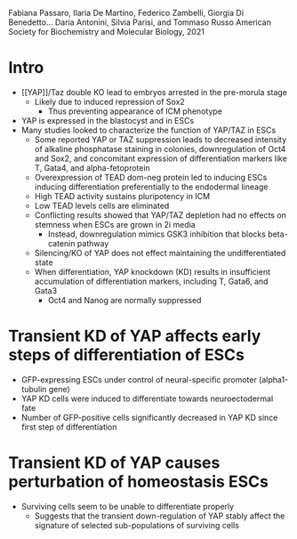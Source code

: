 Fabiana Passaro, Ilaria De Martino, Federico Zambelli, Giorgia Di Benedetto... Daria Antonini, Silvia Parisi, and Tommaso Russo
American Society for Biochemistry and Molecular Biology, 2021

# Intro
- [[YAP]]/Taz double KO lead to embryos arrested in the pre-morula stage
	- Likely due to induced repression of Sox2
		- Thus preventing appearance of ICM phenotype
- YAP is expressed in the blastocyst and in ESCs
- Many studies looked to characterize the function of YAP/TAZ in ESCs
	- Some reported YAP or TAZ suppression leads to decreased intensity of alkaline phosphatase staining in colonies, downregulation of Oct4 and Sox2, and concomitant expression of differentiation markers like T, Gata4, and alpha-fetoprotein
	- Overexpression of TEAD dom-neg protein led to inducing ESCs inducing differentiation preferentially to the endodermal lineage
	- High TEAD activity sustains pluripotency in ICM
	- Low TEAD levels cells are eliminated
	- Conflicting results showed that YAP/TAZ depletion had no effects on stemness when ESCs are grown in 2i media
		- Instead, downregulation mimics GSK3 inhibition that blocks beta-catenin pathway
	- Silencing/KO of YAP does not effect maintaining the undifferentiated state
	- When differentiation, YAP knockdown (KD) results in insufficient accumulation of differentiation markers, including T, Gata6, and Gata3
		- Oct4 and Nanog are normally suppressed
# Transient KD of YAP affects early steps of differentiation of ESCs
- GFP-expressing ESCs under control of neural-specific promoter (alpha1-tubulin gene)
- YAP KD cells were induced to differentiate towards neuroectodermal fate
- Number of GFP-positive cells significantly decreased in YAP KD since first step of differentiation 
# Transient KD of YAP causes perturbation of homeostasis ESCs
- Surviving cells seem to be unable to differentiate properly
	- Suggests that the transient down-regulation of YAP stably affect the signature of selected sub-populations of surviving cells